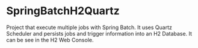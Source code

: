 # SpringBatchH2Quartz
Project that execute multiple jobs with Spring Batch. It uses Quartz Scheduler and persists jobs and trigger information into an H2 Database. It can be see in the H2 Web Console.
